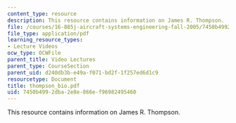 ```yaml
---
content_type: resource
description: This resource contains information on James R. Thompson.
file: /courses/16-885j-aircraft-systems-engineering-fall-2005/7450b4992dba2e8e866ef96982495460_thompson_bio.pdf
file_type: application/pdf
learning_resource_types:
- Lecture Videos
ocw_type: OCWFile
parent_title: Video Lectures
parent_type: CourseSection
parent_uid: d240db3b-e49a-f071-bd2f-1f257ed6d1c9
resourcetype: Document
title: thompson_bio.pdf
uid: 7450b499-2dba-2e8e-866e-f96982495460
---
```

This resource contains information on James R. Thompson.


